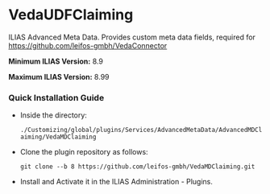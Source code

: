 # VedaUDFClaiming
ILIAS Advanced Meta Data. Provides custom meta data fields, required for https://github.com/leifos-gmbh/VedaConnector

**Minimum ILIAS Version:** 
8.9

**Maximum ILIAS Version:**
8.99

### Quick Installation Guide
- Inside the directory:

    `./Customizing/global/plugins/Services/AdvancedMetaData/AdvancedMDClaiming/VedaMDClaiming`
    
- Clone the plugin repository as follows:
     
      git clone --b 8 https://github.com/leifos-gmbh/VedaMDClaiming.git

- Install and Activate it in the ILIAS Administration - Plugins.
